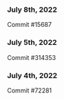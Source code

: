 ### July 8th, 2022

Commit #15687

### July 5th, 2022

Commit #314353


### July 4th, 2022

Commit #72281
